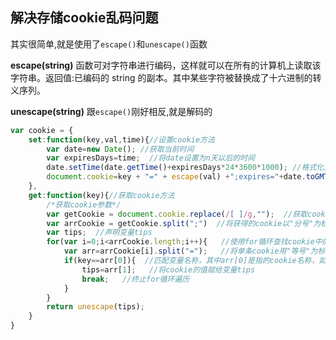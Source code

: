 ## 解决存储cookie乱码问题

其实很简单,就是使用了`escape()`和`unescape()`函数

**escape(string)**
函数可对字符串进行编码，这样就可以在所有的计算机上读取该字符串。返回值:已编码的 string 的副本。其中某些字符被替换成了十六进制的转义序列。

**unescape(string)**
跟`escape()`刚好相反,就是解码的

```javascript
var cookie = {
    set:function(key,val,time){//设置cookie方法
        var date=new Date(); //获取当前时间
        var expiresDays=time;  //将date设置为n天以后的时间
        date.setTime(date.getTime()+expiresDays*24*3600*1000); //格式化为cookie识别的时间
        document.cookie=key + "=" + escape(val) +";expires="+date.toGMTString();  //设置cookie
    },
    get:function(key){//获取cookie方法
        /*获取cookie参数*/
        var getCookie = document.cookie.replace(/[ ]/g,"");  //获取cookie，并且将获得的cookie格式化，去掉空格字符
        var arrCookie = getCookie.split(";")  //将获得的cookie以"分号"为标识 将cookie保存到arrCookie的数组中
        var tips;  //声明变量tips
        for(var i=0;i<arrCookie.length;i++){   //使用for循环查找cookie中的tips变量
            var arr=arrCookie[i].split("=");   //将单条cookie用"等号"为标识，将单条cookie保存为arr数组
            if(key==arr[0]){  //匹配变量名称，其中arr[0]是指的cookie名称，如果该条变量为tips则执行判断语句中的赋值操作
                tips=arr[1];   //将cookie的值赋给变量tips
                break;   //终止for循环遍历
            }
        }
        return unescape(tips);
    }
}
```